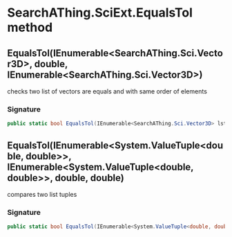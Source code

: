 # SearchAThing.SciExt.EqualsTol method
## EqualsTol(IEnumerable<SearchAThing.Sci.Vector3D>, double, IEnumerable<SearchAThing.Sci.Vector3D>)
checks two list of vectors are equals and with same order of elements

### Signature
```csharp
public static bool EqualsTol(IEnumerable<SearchAThing.Sci.Vector3D> lst, double tol, IEnumerable<SearchAThing.Sci.Vector3D> other)
```
## EqualsTol(IEnumerable<System.ValueTuple<double, double>>, IEnumerable<System.ValueTuple<double, double>>, double, double)
compares two list tuples

### Signature
```csharp
public static bool EqualsTol(IEnumerable<System.ValueTuple<double, double>> tuple_list1, IEnumerable<System.ValueTuple<double, double>> tuple_list2, double tol1, double tol2)
```
